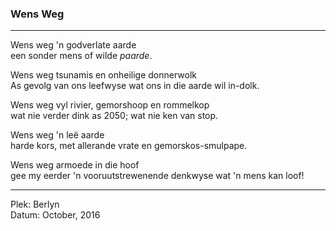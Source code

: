 ### Wens Weg

---

Wens weg &#39;n godverlate aarde<br />
een sonder mens of wilde *paarde*.

Wens weg tsunamis en onheilige donnerwolk<br />
As gevolg van ons leefwyse wat ons in die aarde wil in-dolk.

Wens weg vyl rivier, gemorshoop en rommelkop<br />
wat nie verder dink as 2050; wat nie ken van stop.

Wens weg &#39;n leë aarde<br />
harde kors, met allerande vrate en gemorskos-smulpape.

Wens weg armoede in die hoof<br />
gee my eerder &#39;n vooruutstrewenende denkwyse wat &#39;n mens kan loof!

---

Plek: Berlyn<br />
Datum: October, 2016
